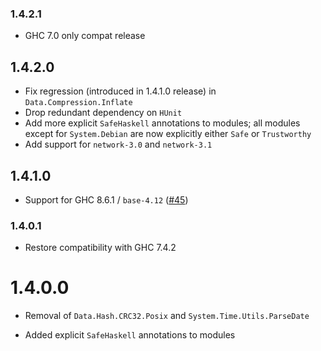 ### 1.4.2.1

- GHC 7.0 only compat release

## 1.4.2.0

- Fix regression (introduced in 1.4.1.0 release) in `Data.Compression.Inflate`
- Drop redundant dependency on `HUnit`
- Add more explicit `SafeHaskell` annotations to modules; all modules
  except for `System.Debian` are now explicitly either `Safe` or `Trustworthy`
- Add support for `network-3.0` and `network-3.1`

## 1.4.1.0

- Support for GHC 8.6.1 / `base-4.12` ([#45](https://github.com/haskell-hvr/missingh/issues/45))

### 1.4.0.1

- Restore compatibility with GHC 7.4.2

# 1.4.0.0

- Removal of `Data.Hash.CRC32.Posix` and `System.Time.Utils.ParseDate`

- Added explicit `SafeHaskell` annotations to modules
